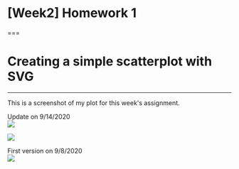 # [Week2] Homework 1
===
# Creating a simple scatterplot with SVG
---
  This is a screenshot of my plot for this week's assignment.<br>
  
  Update on 9/14/2020<br>
  <img src="https://github.com/jwoo24/JihyeWoo-ProgVisFA20/blob/master/hw1/hw1_screenshot_REVISE_2.png?raw=true">
 
  <img src="https://github.com/jwoo24/JihyeWoo-ProgVisFA20/blob/master/hw1/hw1_screenshot_REVISE.png?raw=true">
  
  First version on 9/8/2020<br>
  <img src="https://github.com/jwoo24/JihyeWoo-ProgVisFA20/blob/master/hw1/hw1_screenshot.png?raw=true">
  
  
